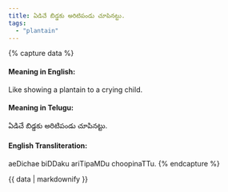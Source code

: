 ```yaml
---
title: ఏడిచే బిడ్డకు అరిటిపండు చూపినట్టు.
tags:
  - "plantain"
---
```


{% capture data %}
#### Meaning in English:
Like showing a plantain to a crying child.

#### Meaning in Telugu:
ఏడిచే బిడ్డకు అరిటిపండు చూపినట్టు.

#### English Transliteration:
aeDichae biDDaku ariTipaMDu choopinaTTu.
{% endcapture %}

<div class="notice">{{ data | markdownify }}</div>

